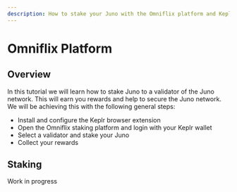 ```yaml
---
description: How to stake your Juno with the Omniflix platform and Keplr Extension
---
```


# Omniflix Platform

## Overview

In this tutorial we will learn how to stake Juno to a validator of the Juno network. This will earn you rewards and help to secure the Juno network. We will be achieving this with the following general steps:

* Install and configure the Keplr browser extension
* Open the Omniflix staking platform and login with your Keplr wallet
* Select a validator and stake your Juno
* Collect your rewards

## Staking

Work in progress







